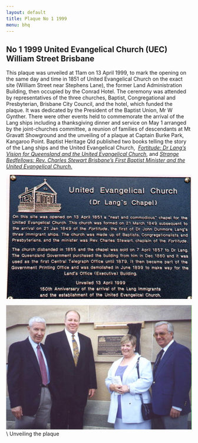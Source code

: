 ```yaml
---
layout: default
title: Plaque No 1 1999
menu: bhq
---
```


## No 1 1999 United Evangelical Church (UEC) William Street Brisbane

This plaque was unveiled at 11am on 13 April 1999, to mark
the opening on the same day and time in 1851 of United Evangelical Church on
the exact site (William Street near Stephens Lane), the former Land
Administration Building, then occupied by the Conrad Hotel. The ceremony was
attended by representatives of the three churches, Baptist, Congregational and
Presbyterian, Brisbane City Council, and the hotel, which funded the plaque. It
was dedicated by the President of the Baptist Union, Mr W Gynther. There were
other events held to commemorate the arrival of the Lang ships including a
thanksgiving dinner and service on May 1 arranged by the joint-churches
committee, a reunion of families of descendants at Mt Gravatt Showground and
the unveiling of a plaque at Captain Burke Park, Kangaroo Point. Baptist
Heritage Qld published two books telling the story of the Lang ships and the
United Evangelical Church,  _[Fortitude:
Dr Lang’s Vision for Queensland and the United Evangelical Church](/bhq/pubs/index.html#Fortitude)_, and _[Strange
Bedfellows: Rev. Charles Stewart Brisbane’s First Baptist Minister and the
United Evangelical Church.](/bhq/pubs/index.html#Strange_Bedfellows)_

![Plaque 1](/images/plaque01.png)

![Plaque 1 unveiling](/images/plaque01-unveil.jpg)\\
Unveiling the plaque